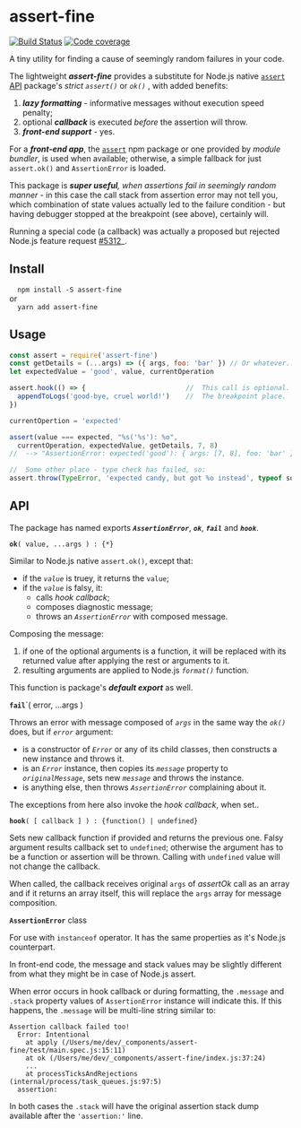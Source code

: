 # assert-fine
[![Build Status](https://travis-ci.org/valango/assert-fine.svg?branch=master)](https://travis-ci.org/valango/assert-fine)  [![Code coverage](https://codecov.io/gh/valango/assert-fine/branch/master/graph/badge.svg)](https://codecov.io/gh/valango/assert-fine)

A tiny utility for finding a cause of seemingly random failures in your code.

The lightweight **_assert-fine_** provides a substitute for Node.js
native [`assert` API](https://nodejs.org/api/assert.html) package's
_strict_ _`assert()`_ or _`ok()`_ , with added benefits:
   1. _**lazy formatting**_ - informative messages without execution speed penalty;
   1. optional _**callback**_ is executed _before_ the assertion will throw.
   1. _**front-end support**_ - yes.
   
For a _**front-end app**_, the [`assert`](https://github.com/browserify/commonjs-assert)
npm package or one provided by _module bundler_, is used when available;
otherwise, a simple fallback for just `assert.ok()` and `AssertionError` is loaded.
   
This package is _**super useful**, when assertions fail in seemingly random manner_ -
in this case the call stack from assertion error may not tell you, which combination of state
values actually led to the failure condition -
but having debugger stopped at the breakpoint (see above), certainly will.

Running a special code (a callback) was actually a proposed but rejected Node.js
feature request [#5312](https://github.com/nodejs/node/issues/5312)_.

## Install
`  npm install -S assert-fine`<br />or<br />`  yarn add assert-fine`
  
## Usage
```javascript
const assert = require('assert-fine')
const getDetails = (...args) => ({ args, foo: 'bar' }) // Or whatever...
let expectedValue = 'good', value, currentOperation

assert.hook(() => {                         //  This call is optional.
  appendToLogs('good-bye, cruel world!')    //  The breakpoint place.
})

currentOpertion = 'expected'

assert(value === expected, "%s('%s'): %o", 
  currentOperation, expectedValue, getDetails, 7, 8)
//  --> "AssertionError: expected('good'): { args: [7, 8], foo: 'bar' }"

//  Some other place - type check has failed, so:
assert.throw(TypeError, 'expected candy, but got %o instead', typeof someVar)
```

## API
The package has named exports **_`AssertionError`_**, **_`ok`_**, **_`fail`_** and **_`hook`_**.

**`ok`**`( value, ...args ) : {*}`

Similar to Node.js native `assert.ok()`, except that:
   * if the _`value`_ is truey, it  returns the `value`;
   * if the _`value`_ is falsy, it:
      * calls _hook callback_;
      * composes diagnostic message;
      * throws an _`AssertionError`_ with composed message.

Composing the message:
   1. if one of the optional arguments is a function, it will be
    replaced with its returned value after applying the rest or arguments to it.
   1. resulting arguments are applied to Node.js _`format()`_ function.

This function is package's **_default export_** as well.
   
**`fail`**`( error, ...args )

Throws an error with message composed of _`args`_ in the same way the _`ok()`_ does,
but if _`error`_ argument:
   * is a constructor of _`Error`_ or any of its child classes, then
     constructs a new instance and throws it.
   * is an _`Error`_ instance, then copies its _`message`_ property
   to _`originalMessage`_, sets new _`message`_ and throws the instance.
   * is anything else, then throws _`AssertionError`_ complaining about it.
   
The exceptions from here also invoke the _hook callback_, when set..

**`hook`**`( [ callback ] ) : {function() | undefined}`

Sets new callback function if provided and returns the previous one. Falsy argument results
callback set to `undefined`; otherwise the argument has to be a function or assertion will be thrown.
Calling with `undefined` value will not change the callback.

When called, the callback receives original `args` of _assertOk_ call as an array and
if it returns an array itself, this will replace the `args` array for message composition.

**`AssertionError`** class

For use with `instanceof` operator. It has the same properties as it's Node.js counterpart.

In front-end code, the message and stack values may be slightly different from what they
might be in case of Node.js assert.

When error occurs in hook callback or during formatting, the `.message` and `.stack` property values
of `AssertionError` instance will indicate this. If this happens, the `.message` will be multi-line
string similar to:

```
Assertion callback failed too!
  Error: Intentional
    at apply (/Users/me/dev/_components/assert-fine/test/main.spec.js:15:11)
    at ok (/Users/me/dev/_components/assert-fine/index.js:37:24)
    ...
    at processTicksAndRejections (internal/process/task_queues.js:97:5)
  assertion:
```

In both cases the `.stack` will have the original assertion stack dump available after
the `'assertion:'` line.
